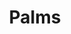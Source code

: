 ---
ee_id_thing: '130'
site: '1'
type: '2'
inv_num: 2011-075
add_credit:
url: 2011-075-palms
title: Palms
year: '2011'
display_year: '2011'
medium: Pencil on paper (produced with Mutoh XP-300 Series printer)
dims: 28.5 x 19.5 inches
pitch: "Plotter-drawn palm tree, produced in an edition of 6.&nbsp; \n​"
ps:
live_url:
youtube:
https://github.com/coryarcangel/alu:
imgs: palms-2011-075-full-2-database-ih.jpg
subheading:
download:
commission:
related:
layout: things-i-made
---